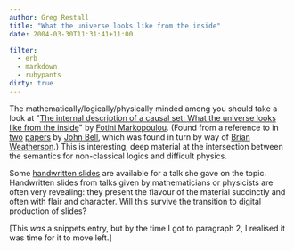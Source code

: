 ```yaml
---
author: Greg Restall
title: "What the universe looks like from the inside"
date: 2004-03-30T11:31:41+11:00

filter:
  - erb
  - markdown
  - rubypants
dirty: true
---
```


The mathematically/logically/physically minded among you should take a look at "[The internal description of a causal set: What the universe looks like from the inside](http://xxx.lanl.gov/abs/gr-qc/9811053 "[gr-qc/9811053]")" by [Fotini Markopoulou](http://perimeterinstitute.ca/people/researchers/view_bio.cfm?id=18).  (Found from a reference to in [two](http://publish.uwo.ca/~jbell/Two%20Approaches%20to%20Modelling%20the%20Universe.pdf) [papers](http://publish.uwo.ca/~jbell/Causal%20sets%20and%20Frame-Valued%20Set%20Theory.pdf) by [John Bell](http://publish.uwo.ca/~jbell), which was found in turn by way of [Brian Weatherson](http://www.brown.edu/Departments/Philosophy/tar/Archives/002689.html).)  This is interesting, deep material at the intersection between the semantics for non-classical logics and difficult physics.

Some [handwritten slides](http://cgpg.gravity.psu.edu/online/Html/Seminars/Fall1998/Markopoulou/Slides/s01.html) are available for a talk she gave on the topic.  Handwritten slides from talks given by mathematicians or physicists are often very revealing: they present the flavour of the material succinctly and often with flair and character.  Will this survive the transition to digital production of slides?

[This *was* a snippets entry, but by the time I got to paragraph 2, I realised it was time for it to move left.]